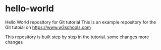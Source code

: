 # hello-world
Hello World repository for Git tutorial
This is an example repository for the Git tutoial on https://www.w3schools.com

This repository is built step by step in the tutorial.
some changes
more changes
